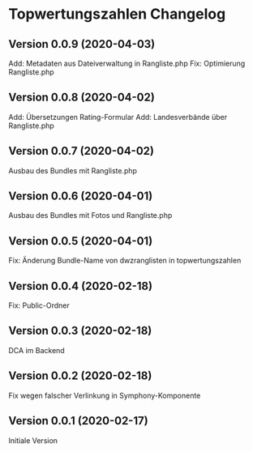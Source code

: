 # Topwertungszahlen Changelog

## Version 0.0.9 (2020-04-03)

Add: Metadaten aus Dateiverwaltung in Rangliste.php
Fix: Optimierung Rangliste.php

## Version 0.0.8 (2020-04-02)

Add: Übersetzungen Rating-Formular
Add: Landesverbände über Rangliste.php

## Version 0.0.7 (2020-04-02)

Ausbau des Bundles mit Rangliste.php

## Version 0.0.6 (2020-04-01)

Ausbau des Bundles mit Fotos und Rangliste.php

## Version 0.0.5 (2020-04-01)

Fix: Änderung Bundle-Name von dwzranglisten in topwertungszahlen

## Version 0.0.4 (2020-02-18)

Fix: Public-Ordner

## Version 0.0.3 (2020-02-18)

DCA im Backend

## Version 0.0.2 (2020-02-18)

Fix wegen falscher Verlinkung in Symphony-Komponente

## Version 0.0.1 (2020-02-17)

Initiale Version
